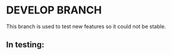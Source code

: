 # DEVELOP BRANCH 
This branch is used to test new features so it could not be stable. 
## In testing:

<!--stackedit_data:
eyJoaXN0b3J5IjpbMTM4MDQxMTUwN119
-->
